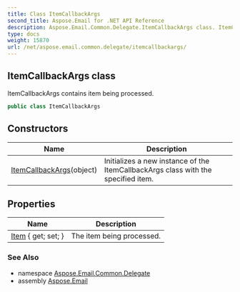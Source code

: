 ```yaml
---
title: Class ItemCallbackArgs
second_title: Aspose.Email for .NET API Reference
description: Aspose.Email.Common.Delegate.ItemCallbackArgs class. ItemCallbackArgs contains item being processed
type: docs
weight: 15870
url: /net/aspose.email.common.delegate/itemcallbackargs/
---
```

## ItemCallbackArgs class

ItemCallbackArgs contains item being processed.

```csharp
public class ItemCallbackArgs
```

## Constructors

| Name | Description |
| --- | --- |
| [ItemCallbackArgs](itemcallbackargs/)(object) | Initializes a new instance of the ItemCallbackArgs class with the specified item. |

## Properties

| Name | Description |
| --- | --- |
| [Item](../../aspose.email.common.delegate/itemcallbackargs/item/) { get; set; } | The item being processed. |

### See Also

* namespace [Aspose.Email.Common.Delegate](../../aspose.email.common.delegate/)
* assembly [Aspose.Email](../../)


